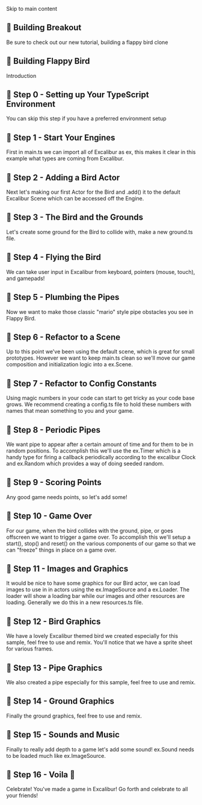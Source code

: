 Skip to main content
## 📄️ Building Breakout
Be sure to check out our new tutorial, building a flappy bird clone
## 📄️ Building Flappy Bird
Introduction
## 📄️ Step 0 - Setting up Your TypeScript Environment
You can skip this step if you have a preferred environment setup
## 📄️ Step 1 - Start Your Engines
First in main.ts we can import all of Excalibur as ex, this makes it clear in this example what types are coming from Excalibur.
## 📄️ Step 2 - Adding a Bird Actor
Next let's making our first Actor for the Bird and .add() it to the default Excalibur Scene which can be accessed off the Engine.
## 📄️ Step 3 - The Bird and the Grounds
Let's create some ground for the Bird to collide with, make a new ground.ts file.
## 📄️ Step 4 - Flying the Bird
We can take user input in Excalibur from keyboard, pointers (mouse, touch), and gamepads!
## 📄️ Step 5 - Plumbing the Pipes
Now we want to make those classic "mario" style pipe obstacles you see in Flappy Bird.
## 📄️ Step 6 - Refactor to a Scene
Up to this point we've been using the default scene, which is great for small prototypes. However we want to keep main.ts clean so we'll move our game composition and initialization logic into a ex.Scene.
## 📄️ Step 7 - Refactor to Config Constants
Using magic numbers in your code can start to get tricky as your code base grows. We recommend creating a config.ts file to hold these numbers with names that mean something to you and your game.
## 📄️ Step 8 - Periodic Pipes
We want pipe to appear after a certain amount of time and for them to be in random positions. To accomplish this we'll use the ex.Timer which is a handy type for firing a callback periodically according to the excalibur Clock and ex.Random which provides a way of doing seeded random.
## 📄️ Step 9 - Scoring Points
Any good game needs points, so let's add some!
## 📄️ Step 10 - Game Over
For our game, when the bird collides with the ground, pipe, or goes offscreen we want to trigger a game over. To accomplish this we'll setup a start(), stop() and reset() on the various components of our game so that we can "freeze" things in place on a game over.
## 📄️ Step 11 - Images and Graphics
It would be nice to have some graphics for our Bird actor, we can load images to use in in actors using the ex.ImageSource and a ex.Loader. The loader will show a loading bar while our images and other resources are loading. Generally we do this in a new resources.ts file.
## 📄️ Step 12 - Bird Graphics
We have a lovely Excalibur themed bird we created especially for this sample, feel free to use and remix. You'll notice that we have a sprite sheet for various frames.
## 📄️ Step 13 - Pipe Graphics
We also created a pipe especially for this sample, feel free to use and remix.
## 📄️ Step 14 - Ground Graphics
Finally the ground graphics, feel free to use and remix.
## 📄️ Step 15 - Sounds and Music
Finally to really add depth to a game let's add some sound! ex.Sound needs to be loaded much like ex.ImageSource.
## 📄️ Step 16 - Voila 🎉
Celebrate! You've made a game in Excalibur! Go forth and celebrate to all your friends!
